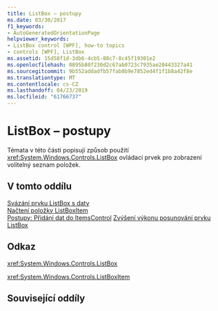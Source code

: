 ```yaml
---
title: ListBox – postupy
ms.date: 03/30/2017
f1_keywords:
- AutoGeneratedOrientationPage
helpviewer_keywords:
- ListBox control [WPF], how-to topics
- controls [WPF], ListBox
ms.assetid: 15d58f1d-3db6-4cb5-88c7-8c45f19301e2
ms.openlocfilehash: 0895b80f230d2c67ab0723c7935ae20443327a41
ms.sourcegitcommit: 9b552addadfb57fab0b9e7852ed4f1f1b8a42f8e
ms.translationtype: MT
ms.contentlocale: cs-CZ
ms.lasthandoff: 04/23/2019
ms.locfileid: "61766737"
---
```

# <a name="listbox-how-to-topics"></a>ListBox – postupy
Témata v této části popisují způsob použití <xref:System.Windows.Controls.ListBox> ovládací prvek pro zobrazení volitelný seznam položek.  
  
## <a name="in-this-section"></a>V tomto oddílu  
 [Svázání prvku ListBox s daty](how-to-bind-a-listbox-to-data.md)  
 [Načtení položky ListBoxItem](how-to-get-a-listboxitem.md)  
 [Postupy: Přidání dat do ItemsControl](https://docs.microsoft.com/previous-versions/dotnet/netframework-3.5/ms743602(v=vs.90))  
 [Zvýšení výkonu posunování prvku ListBox](how-to-improve-the-scrolling-performance-of-a-listbox.md)  
  
## <a name="reference"></a>Odkaz  
 <xref:System.Windows.Controls.ListBox>  
  
 <xref:System.Windows.Controls.ListBoxItem>  
  
## <a name="related-sections"></a>Související oddíly
